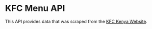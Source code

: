 # KFC Menu API
This API provides data that was scraped from the [KFC Kenya Website](https://kfc.ke/).